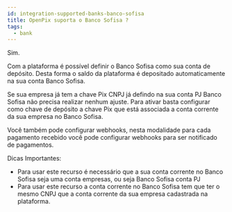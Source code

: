 ```yaml
---
id: integration-supported-banks-banco-sofisa
title: OpenPix suporta o Banco Sofisa ?
tags:
  - bank
---
```


Sim.

Com a plataforma é possível definir o Banco Sofisa como sua conta de depósito. Desta forma o saldo da plataforma é depositado automaticamente na sua conta Banco Sofisa.

Se sua empresa já tem a chave Pix CNPJ já defindo na sua conta PJ Banco Sofisa não precisa realizar nenhum ajuste. Para ativar basta configurar como chave de depósito a chave Pix que está associada a conta corrente da sua empresa no Banco Sofisa.

Você também pode configurar webhooks, nesta modalidade para cada pagamento recebido você pode configurar webhooks para ser notificado de pagamentos.

Dicas Importantes:

- Para usar este recurso é necessário que a sua conta corrente no Banco Sofisa seja uma conta empresas, ou seja Banco Sofisa conta PJ
- Para usar este recurso a conta corrente no Banco Sofisa tem que ter o mesmo CNPJ que a conta corrente da sua empresa cadastrada na plataforma.

